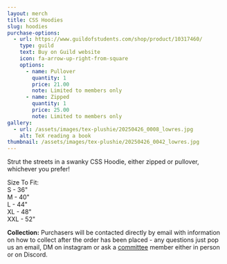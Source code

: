 ```yaml
---
layout: merch
title: CSS Hoodies
slug: hoodies
purchase-options:
  - url: https://www.guildofstudents.com/shop/product/10317460/
    type: guild
    text: Buy on Guild website
    icon: fa-arrow-up-right-from-square
    options:
      - name: Pullover
        quantity: 1
        price: 21.00
        note: Limited to members only
      - name: Zipped
        quantity: 1
        price: 25.00
        note: Limited to members only
gallery:
  - url: /assets/images/tex-plushie/20250426_0008_lowres.jpg
    alt: TeX reading a book
thumbnail: /assets/images/tex-plushie/20250426_0042_lowres.jpg
---
```


Strut the streets in a swanky CSS Hoodie, either zipped or pullover, whichever you prefer!


Size To Fit:<br>
S - 36"<br>
M - 40"<br>
L - 44"<br>
XL - 48"<br>
XXL - 52"<br>


**Collection:** Purchasers will be contacted directly by email with information on how to collect after the order has been placed - any questions just pop us an email, DM on instagram or ask a [committee](/committee) member either in person or on Discord.
